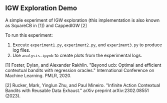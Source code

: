 IGW Exploration Demo
---
A simple experiment of IGW exploration (this implementation is also known as SquareCB in \[1\]) and CappedIGW \[2\]

To run this experiment: 
1. Execute `experiment1.py`, `experiment2.py`, and `experiment3.py` to produce log files.
2. Use `analysis.ipynb` to create plots from the experimental logs.

\[1\] Foster, Dylan, and Alexander Rakhlin. "Beyond ucb: Optimal and efficient contextual bandits with regression oracles." International Conference on Machine Learning. PMLR, 2020.

\[2\] Rucker, Mark, Yinglun Zhu, and Paul Mineiro. "Infinite Action Contextual Bandits with Reusable Data Exhaust." arXiv preprint arXiv:2302.08551 (2023).
